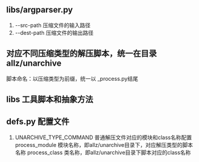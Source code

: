 
## libs/argparser.py
1. --src-path 压缩文件的输入路径
2. --dest-path 压缩文件的输出路径  


## 对应不同压缩类型的解压脚本，统一在目录allz/unarchive
脚本命名：以压缩类型为前缀，统一以 _process.py结尾

## libs 工具脚本和抽象方法

## defs.py 配置文件
1. UNARCHIVE_TYPE_COMMAND 普通解压文件对应的模块和class名称配置
process_module 模块名称，即allz/unarchive目录下，对应解压类型的脚本名称
process_class 类名称，即allz/unarchive目录下脚本对应的class名称
